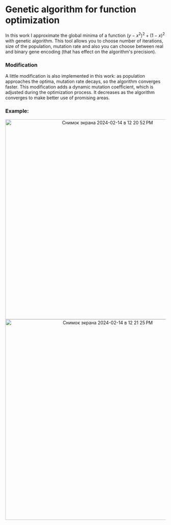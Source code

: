 # Genetic algorithm for function optimization
In this work I approximate the global minima of a function $(y-x^2)^2+(1-x)^2$ with genetic algorithm. This tool allows you to choose number of iterations, size of the population,
mutation rate and also you can choose between real and binary gene encoding (that has effect on the algorithm's precision). 
### Modification
A little modification is also implemented in this work: as population approaches the optima, mutation rate decays, so the algorithm converges faster. This modification adds a dynamic mutation coefficient, which is adjusted during the optimization process. It decreases as the algorithm converges to make better use of promising areas.
### Example:
<p align="center">
<img width="626" alt="Снимок экрана 2024-02-14 в 12 20 52 PM" src="https://github.com/sastsy/genetic-ai/assets/53853716/ecdf35e1-12cf-4944-8c79-52b5be144cf3"><br>
<img width="628" alt="Снимок экрана 2024-02-14 в 12 21 25 PM" src="https://github.com/sastsy/genetic-ai/assets/53853716/8dd5745d-553c-4e05-a3e9-4b4f27c493af">
<p align="center">
